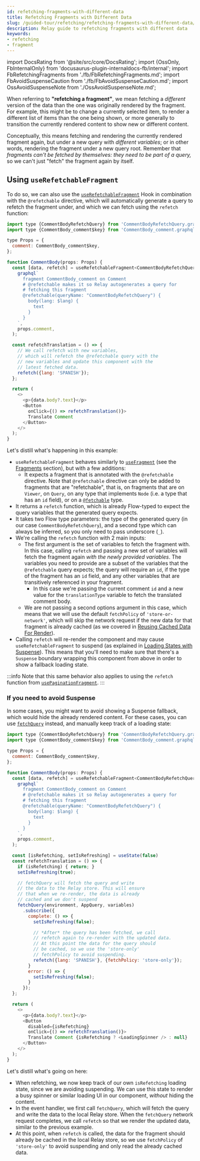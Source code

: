```yaml
---
id: refetching-fragments-with-different-data
title: Refetching Fragments with Different Data
slug: /guided-tour/refetching/refetching-fragments-with-different-data/
description: Relay guide to refetching fragments with different data
keywords:
- refetching
- fragment
---
```


import DocsRating from '@site/src/core/DocsRating';
import {OssOnly, FbInternalOnly} from 'docusaurus-plugin-internaldocs-fb/internal';
import FbRefetchingFragments from './fb/FbRefetchingFragments.md';
import FbAvoidSuspenseCaution from './fb/FbAvoidSuspenseCaution.md';
import OssAvoidSuspenseNote from './OssAvoidSuspenseNote.md';

When referring to **"refetching a fragment"**, we mean fetching a *different* version of the data than the one was originally rendered by the fragment. For example, this might be to change a currently selected item, to render a different list of items than the one being shown, or more generally to transition the currently rendered content to show new or different content.

Conceptually, this means fetching and rendering the currently rendered fragment again, but under a new query with *different variables*; or in other words, rendering the fragment under a new query root. Remember that *fragments can't be fetched by themselves: they need to be part of a query,* so we can't just "fetch" the fragment again by itself.

## Using `useRefetchableFragment`

To do so, we can also use the [`useRefetchableFragment`](../../../api-reference/use-refetchable-fragment/) Hook in combination with the `@refetchable` directive, which will automatically generate a query to refetch the fragment under, and which we can fetch using the `refetch` function:

<FbInternalOnly>
  <FbRefetchingFragments />
</FbInternalOnly>

<OssOnly>

```js
import type {CommentBodyRefetchQuery} from 'CommentBodyRefetchQuery.graphql';
import type {CommentBody_comment$key} from 'CommentBody_comment.graphql';

type Props = {
  comment: CommentBody_comment$key,
};

function CommentBody(props: Props) {
  const [data, refetch] = useRefetchableFragment<CommentBodyRefetchQuery, _>(
    graphql`
      fragment CommentBody_comment on Comment
      # @refetchable makes it so Relay autogenerates a query for
      # fetching this fragment
      @refetchable(queryName: "CommentBodyRefetchQuery") {
        body(lang: $lang) {
          text
        }
      }
    `,
    props.comment,
  );

  const refetchTranslation = () => {
    // We call refetch with new variables,
    // which will refetch the @refetchable query with the
    // new variables and update this component with the
    // latest fetched data.
    refetch({lang: 'SPANISH'});
  };

  return (
    <>
      <p>{data.body?.text}</p>
      <Button
        onClick={() => refetchTranslation()}>
        Translate Comment
      </Button>
    </>
  );
}
```

Let's distill what's happening in this example:

* `useRefetchableFragment` behaves similarly to [`useFragment`](../../../api-reference/use-fragment/) (see the [Fragments](../../rendering/fragments/) section), but with a few additions:
    * It expects a fragment that is annotated with the `@refetchable` directive. Note that `@refetchable` directive can only be added to fragments that are "refetchable", that is, on fragments that are on `Viewer`, on `Query`, on any type that implements `Node` (i.e. a type that has an `id` field), or on a [`@fetchable`](https://fb.workplace.com/groups/graphql.fyi/permalink/1539541276187011/) type.
* It returns a `refetch` function, which is already  Flow-typed to expect the query variables that the generated query expects.
* It takes two Flow type parameters: the type of the generated query (in our case  `CommentBodyRefetchQuery`), and a second type which can always be inferred, so you only need to pass underscore (`_`).
* We're calling the `refetch` function with 2 main inputs:
    * The first argument is the set of variables to fetch the fragment with. In this case, calling `refetch` and passing a new set of variables will fetch the fragment again *with the newly provided variables*. The variables you need to provide are a subset of the variables that the `@refetchable` query expects; the query will require an `id`, if the type of the fragment has an `id` field, and any other variables that are transitively referenced in your fragment.
        * In this case we're passing the current comment `id` and a new value for the `translationType` variable to fetch the translated comment body.
    * We are not passing a second options argument in this case, which means that we will use the default `fetchPolicy` of `'store-or-network'`, which will skip the network request if the new data for that fragment is already cached (as we covered in [Reusing Cached Data For Render](../../reusing-cached-data/)).
* Calling `refetch` will re-render the component and may cause `useRefetchableFragment` to suspend (as explained in [Loading States with Suspense](../../rendering/loading-states/)). This means that you'll need to make sure that there's a `Suspense` boundary wrapping this component from above in order to show a fallback loading state.

</OssOnly>

:::info
Note that this same behavior also applies to using the `refetch` function from [`usePaginationFragment`](../../../api-reference/use-pagination-fragment).
:::

### If you need to avoid Suspense

In some cases, you might want to avoid showing a Suspense fallback, which would hide the already rendered content. For these cases, you can use [`fetchQuery`](../../../api-reference/fetch-query/) instead, and manually keep track of a loading state:

<FbInternalOnly>
  <FbAvoidSuspenseCaution />
</FbInternalOnly>

<OssOnly>
  <OssAvoidSuspenseNote />
</OssOnly>

```js
import type {CommentBodyRefetchQuery} from 'CommentBodyRefetchQuery.graphql';
import type {CommentBody_comment$key} from 'CommentBody_comment.graphql';

type Props = {
  comment: CommentBody_comment$key,
};

function CommentBody(props: Props) {
  const [data, refetch] = useRefetchableFragment<CommentBodyRefetchQuery, _>(
    graphql`
      fragment CommentBody_comment on Comment
      # @refetchable makes it so Relay autogenerates a query for
      # fetching this fragment
      @refetchable(queryName: "CommentBodyRefetchQuery") {
        body(lang: $lang) {
          text
        }
      }
    `,
    props.comment,
  );

  const [isRefetching, setIsRefreshing] = useState(false)
  const refetchTranslation = () => {
    if (isRefetching) { return; }
    setIsRefreshing(true);

    // fetchQuery will fetch the query and write
    // the data to the Relay store. This will ensure
    // that when we re-render, the data is already
    // cached and we don't suspend
    fetchQuery(environment, AppQuery, variables)
      .subscribe({
        complete: () => {
          setIsRefreshing(false);

          // *After* the query has been fetched, we call
          // refetch again to re-render with the updated data.
          // At this point the data for the query should
          // be cached, so we use the 'store-only'
          // fetchPolicy to avoid suspending.
          refetch({lang: 'SPANISH'}, {fetchPolicy: 'store-only'});
        }
        error: () => {
          setIsRefreshing(false);
        }
      });
  };

  return (
    <>
      <p>{data.body?.text}</p>
      <Button
        disabled={isRefetching}
        onClick={() => refetchTranslation()}>
        Translate Comment {isRefetching ? <LoadingSpinner /> : null}
      </Button>
    </>
  );
}
```

Let's distill what's going on here:

* When refetching, we now keep track of our own `isRefetching` loading state, since we are avoiding suspending. We can use this state to render a busy spinner or similar loading UI in our component, *without* hiding the content.
* In the event handler, we first call `fetchQuery`, which will fetch the query and write the data to the local Relay store. When the `fetchQuery` network request completes, we call `refetch` so that we render the updated data, similar to the previous example.
* At this point, when `refetch` is called, the data for the fragment should already be cached in the local Relay store, so we use `fetchPolicy` of `'store-only'` to avoid suspending and only read the already cached data.

<DocsRating />
